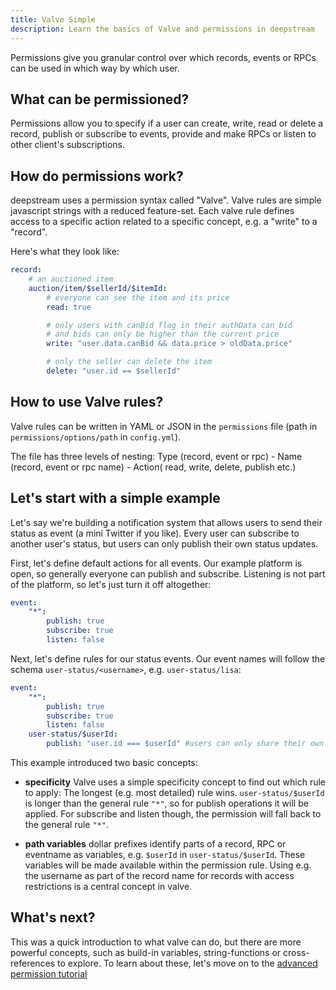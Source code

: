 ```yaml
---
title: Valve Simple
description: Learn the basics of Valve and permissions in deepstream
---
```


Permissions give you granular control over which records, events or RPCs can be used in which way by which user.

## What can be permissioned?
Permissions allow you to specify if a user can create, write, read or delete a record, publish or subscribe to events, provide and make RPCs or listen to other client's subscriptions.

## How do permissions work?
deepstream uses a permission syntax called "Valve". Valve rules are simple javascript strings with a reduced feature-set. Each valve rule defines access to a specific action related to a specific concept, e.g. a "write" to a "record".

Here's what they look like:

```yaml
record:
    # an auctioned item
    auction/item/$sellerId/$itemId:
        # everyone can see the item and its price
        read: true

        # only users with canBid flag in their authData can bid
        # and bids can only be higher than the current price
        write: "user.data.canBid && data.price > oldData.price"

        # only the seller can delete the item
        delete: "user.id == $sellerId"
```

## How to use Valve rules?
Valve rules can be written in YAML or JSON in the `permissions` file (path in `permissions/options/path` in `config.yml`).

The file has three levels of nesting:
Type (record, event or rpc)
    - Name (record, event or rpc name)
        - Action( read, write, delete, publish etc.)

## Let's start with a simple example
Let's say we're building a notification system that allows users to send their status as event (a mini Twitter if you like). Every user can subscribe to another user's status, but users can only publish their own status updates.

First, let's define default actions for all events. Our example platform is open, so generally everyone can publish and subscribe. Listening is not part of the platform, so let's just turn it off altogether:

```yaml
event:
    "*":
        publish: true
        subscribe: true
        listen: false
```

Next, let's define rules for our status events. Our event names will follow the schema `user-status/<username>`, e.g. `user-status/lisa`:

```yaml
event:
    "*":
        publish: true
        subscribe: true
        listen: false
    user-status/$userId:
        publish: "user.id === $userId" #users can only share their own status
```

This example introduced two basic concepts:

* **specificity** Valve uses a simple specificity concept to find out which rule to apply: The longest (e.g. most detailed) rule wins. `user-status/$userId` is longer than the general rule `"*"`, so for publish operations it will be applied. For subscribe and listen though, the permission will fall back to the general rule `"*"`.

* **path variables** dollar prefixes identify parts of a record, RPC or eventname as variables, e.g. `$userId` in `user-status/$userId`. These variables will be made available within the permission rule. Using e.g. the username as part of the record name for records with access restrictions is a central concept in valve.

## What's next?
This was a quick introduction to what valve can do, but there are more powerful concepts, such as build-in variables, string-functions or cross-references to explore. To learn about these, let's move on to the [advanced permission tutorial](/tutorials/core/permission/conf-advanced/)
